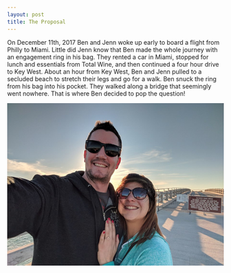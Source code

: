 ```yaml
---
layout: post
title: The Proposal
---
```


On December 11th, 2017 Ben and Jenn woke up early to board a flight from Philly to Miami. Little did Jenn know that Ben made the whole journey with an engagement ring in his bag. They rented a car in Miami, stopped for lunch and essentials from Total Wine, and then continued a four hour drive to Key West. About an hour from Key West, Ben and Jenn pulled to a secluded beach to stretch their legs and go for a walk. Ben snuck the ring from his bag into his pocket. They walked along a bridge that seemingly went nowhere. That is where Ben decided to pop the question!

![Bridge to nowhere](/assets/img/engagement.jpg)
